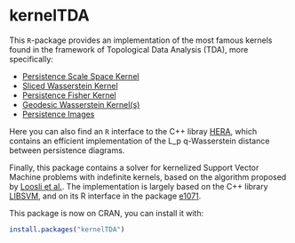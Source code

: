 
<!-- README.md is generated from README.Rmd. Please edit that file -->

# kernelTDA

<!-- badges: start -->

<!-- badges: end -->

This `R`-package provides an implementation of the most famous kernels
found in the framework of Topological Data Analysis (TDA), more
specifically:

  - [Persistence Scale Space
    Kernel](http://openaccess.thecvf.com/content_cvpr_2015/papers/Reininghaus_A_Stable_Multi-Scale_2015_CVPR_paper.pdf)
  - [Sliced Wasserstein
    Kernel](https://dl.acm.org/citation.cfm?id=3305450)
  - [Persistence Fisher
    Kernel](http://papers.nips.cc/paper/8205-persistence-fisher-kernel-a-riemannian-manifold-kernel-for-persistence-diagrams.pdf)
  - [Geodesic Wasserstein Kernel(s)](https://arxiv.org/abs/1709.07100)
  - [Persistence
    Images](http://www.jmlr.org/papers/volume18/16-337/16-337.pdf)


Here you can also find an `R` interface to the C++ libray
[HERA](https://bitbucket.org/grey_narn/hera/src/master/), which contains
an efficient implementation of the L_p q-Wasserstein distance
between persistence diagrams.


Finally, this package contains a solver for kernelized Support Vector Machine problems with indefinite kernels, based on the algorithm proposed by [Loosli et al.](https://hal.archives-ouvertes.fr/hal-01593553/document). The implementation is largely based on the C++ library [LIBSVM](https://www.csie.ntu.edu.tw/~cjlin/libsvm/), and on its R interface in the package [e1071](https://cran.r-project.org/web/packages/e1071/index.html).


This package is now on CRAN, you can install it with:

``` r
install.packages("kernelTDA")
```
